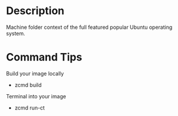 # Description
Machine folder context of the full featured popular Ubuntu operating system.

# Command Tips
Build your image locally
* zcmd build

Terminal into your image
* zcmd run-ct
